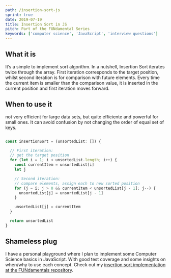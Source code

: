```yaml
---
path: /insertion-sort-js
sprint: true
date: 2019-07-19
title: Insertion Sort in JS
pitch: Part of the FUNdamental Series
keywords: ['computer science', 'JavaScript', 'interview questions']
---
```


## What it is

It‘s a simple to implement sort algorithm. In a nutshell, Insertion Sort iterates twice through the array. First iteration corresponds to the target position, whilst second iteration is for comparison with future elements. Every time the current item is smaller than the comparison value, it is inserted in the current position and first iteration moves forward.

## When to use it

not very efficient for large data sets, but quite efficiente and powerful for small ones. It can avoid confusion by not changing the order of equal set of keys.

```ts

const insertionSort = (unsortedList: []) {

  // First iteration:
  // get the target position
  for (let i = 1; i < unsortedList.length; i++) {
    const currentItem = unsortedList[i]
    let j

    // Second iteration:
    // compare elements, assign each to new sorted position
    for (j = i; j > 0 && currentItem < unsortedList[j - 1]; j--) {
      unsortedList[j] = unsortedList[j - 1]
    }

    unsortedList[j] = currentItem
  }

  return unsortedList
}
```

## Shameless plug

I have a personal playground where I plan to implement some Computer Science basics in JavaScript. With good test coverage and some insights on when/why to use each concept. Check out my [insertion sort implementation at the FUNdamentals repository](https://github.com/atilafassina/fundamentals/blob/master/src/insertionSort/index.js).
